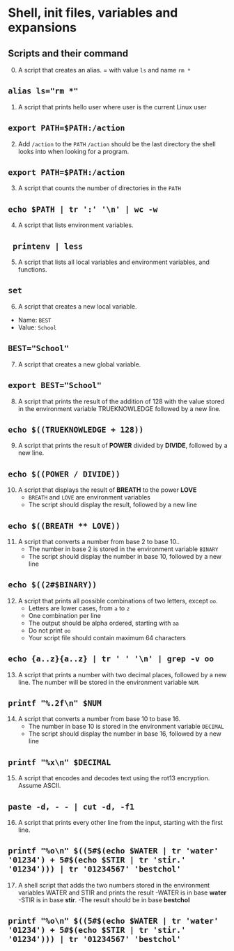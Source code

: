 # Shell, init files, variables and expansions
## Scripts and their command


0.  A script that creates an alias. =  with value `ls` and name `rm *`
##  `alias ls="rm *" `

1. A script that prints hello user where user is the current Linux user
## `export PATH=$PATH:/action `

2. Add `/action` to the `PATH` `/action` should be the last directory the shell looks into when looking for a program.
## `export PATH=$PATH:/action`

3.  A script that counts the number of directories in the `PATH`
## `echo $PATH | tr ':' '\n' | wc -w`

4.  A script that lists environment variables.
## ` printenv | less`

5. A script that lists all local variables and environment variables, and functions.
## `set`

6. A script that creates a new local variable.

- Name: `BEST`
- Value: `School`
## `BEST="School"`

7. A script that creates a new global variable.
## `export BEST="School"`

8.  A script that prints the result of the addition of 128 with the value stored in the environment variable TRUEKNOWLEDGE followed by a new line.
## `echo $((TRUEKNOWLEDGE + 128))`

9. A script that prints the result of **POWER** divided by **DIVIDE**, followed by a new line.
## `echo $((POWER / DIVIDE))`

10. A script that displays the result of **BREATH** to the power **LOVE**
	- `BREATH` and `LOVE` are environment variables
	- The script should display the result, followed by a new line
## `echo $((BREATH ** LOVE))`

11. A script that converts a number from base 2 to base 10..
	- The number in base 2 is stored in the environment variable `BINARY`
	- The script should display the number in base 10, followed by a new line
## `echo $((2#$BINARY))`

12. A script that prints all possible combinations of two letters, except `oo`.
	- Letters are lower cases, from `a` to `z`
	- One combination per line
	- The output should be alpha ordered, starting with `aa`
	- Do not print `oo`
	- Your script file should contain maximum 64 characters
## `echo {a..z}{a..z} | tr ' ' '\n' | grep -v oo`

13. A  script that prints a number with two decimal places, followed by a new line.
The number will be stored in the environment variable `NUM`.
## `printf "%.2f\n" $NUM`

14. A script that converts a number from base 10 to base 16.
	- The number in base 10 is stored in the environment variable `DECIMAL`
	- The script should display the number in base 16, followed by a new line
## `printf "%x\n" $DECIMAL`

15. A script that encodes and decodes text using the rot13 encryption. Assume ASCII.
## `paste -d, - - | cut -d, -f1`

16. A script that prints every other line from the input, starting with the first line.
##  `printf "%o\n" $((5#$(echo $WATER | tr 'water' '01234') + 5#$(echo $STIR | tr 'stir.' '01234'))) | tr '01234567' 'bestchol'`

17. A shell script that adds the two numbers stored in the environment variables WATER and STIR and prints the result
 	-WATER is in base **water**
	 -STIR is in base **stir**.
	  -The result should be in base **bestchol**
##  `printf "%o\n" $((5#$(echo $WATER | tr 'water' '01234') + 5#$(echo $STIR | tr 'stir.' '01234'))) | tr '01234567' 'bestchol'` 
